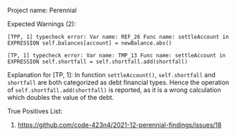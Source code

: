 Project name: Perennial

Expected Warnings (2):
```
[TPP, 1] typecheck error: Var name: REF_26 Func name: settleAccount in EXPRESSION self.balances[account] = newBalance.abs()

[TP, 1] typecheck error: Var name: TMP_13 Func name: settleAccount in EXPRESSION self.shortfall = self.shortfall.add(shortfall)
```

Explanation for [TP, 1]: In function `settleAccount()`, `self.shortfall` and `shortfall` are both categorized as debt financial types. 
Hence the operation of `self.shortfall.add(shortfall)` is reported, as it is a wrong calculation which doubles the value of the debt.

True Positives List:
1) https://github.com/code-423n4/2021-12-perennial-findings/issues/18

